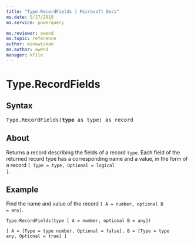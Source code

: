 ```yaml
---
title: "Type.RecordFields | Microsoft Docs"
ms.date: 5/17/2019
ms.service: powerquery

ms.reviewer: owend
ms.topic: reference
author: minewiskan
ms.author: owend
manager: kfile
---
```

# Type.RecordFields


## Syntax

<pre>
Type.RecordFields(<b>type</b> as type) as record
</pre> 


## About  
Returns a record describing the fields of a record <code>type</code>. Each field of the returned record type has a corresponding name and a value, in the form of a record <code>[ Type = type, Optional = logical ]</code>.
  

  
## Example  

Find the name and value of the record <code>[ A = number, optional B = any]</code>.   

```powerquery-m
Type.RecordFields(type [ A = number, optional B = any])
```   
<code>[ A = [Type = type number, Optional = false], B = [Type = type any, Optional = true] ] </code>